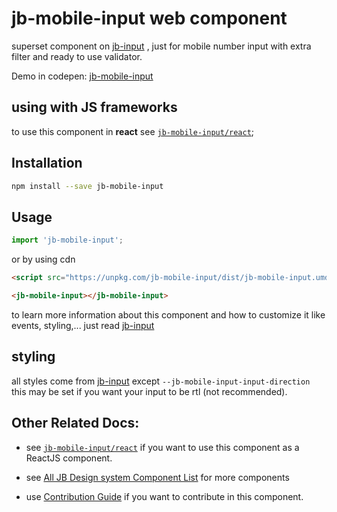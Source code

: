 # jb-mobile-input web component
superset component on [jb-input](https://github.com/javadbat/jb-input) , just for mobile number input with extra filter and ready to use validator.    

Demo in codepen: [jb-mobile-input](https://codepen.io/javadbat/pen/eYwZQjV)

## using with JS frameworks

to use this component in **react** see [`jb-mobile-input/react`](https://github.com/javadbat/jb-mobile-input/tree/main/react);

## Installation
```bash
npm install --save jb-mobile-input
```

## Usage

```js
import 'jb-mobile-input';
```
or by using cdn
```html
<script src="https://unpkg.com/jb-mobile-input/dist/jb-mobile-input.umd.js"></script>
```
```html
<jb-mobile-input></jb-mobile-input>
```
to learn more information about this component and how to customize it like events, styling,... just read [jb-input](https://github.com/javadbat/jb-input)

## styling
all styles come from [jb-input](https://github.com/javadbat/jb-input) except `--jb-mobile-input-input-direction` this may be set if you want your input to be rtl (not recommended).

## Other Related Docs:

- see [`jb-mobile-input/react`](https://github.com/javadbat/jb-mobile-input/tree/main/react) if you want to use this component as a ReactJS component.

- see [All JB Design system Component List](https://github.com/javadbat/design-system/blob/master/docs/component-list.md) for more components

- use [Contribution Guide](https://github.com/javadbat/design-system/blob/master/docs/contribution-guide.md) if you want to contribute in this component.
